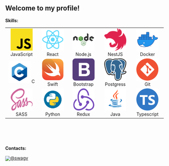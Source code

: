 ## Welcome to my profile!

**Skills:**

<table align="center" height="360" min-width="500">
	<tr>
		<td align="center" width="100">
			<img src="img/js.png" height="70px" width="70px">
			JavaScript
		</td>
		<td align="center" width="100">
			<img src="img/react.png" height="70px" width="70px">
			React
		</td>
		<td align="center" width="100">
			<img src="img/nodejs.png" height="70px" width="70px">
			Node.js
		</td>
		<td align="center" width="100">
			<img src="img/nestjs.png" height="70px" width="70px">
			NestJS
		</td>
		<td align="center" width="100">
			<img src="img/docker.png" height="70px" width="70px">
			Docker
		</td>
	</tr>
	<tr>
		<td align="center" width="100">
			<img src="img/c.png" height="70px" width="70px">
			C
		</td>
		<td align="center" width="100">
			<img src="img/swift.png" height="70px" width="70px">
			Swift
		</td>
		<td align="center" width="100">
			<img src="img/bootstrap.png" height="70px" width="70px">
			Bootstrap
		</td>
		<td align="center" width="100">
			<img src="img/postgress.png" height="70px" width="70px">
			Postgress
		</td>
		<td align="center" width="100">
			<img src="img/git.png" height="70px" width="70px">
			Git
		</td>
	</tr>
	<tr>
		<td align="center" width="100">
			<img src="img/sass.png" height="70px" width="70px">
			SASS
		</td>
		<td align="center" width="100">
			<img src="img/python.png" height="70px" width="70px">
			Python
		</td>
		<td align="center" width="100">
			<img src="img/redux.png" height="70px" width="70px">
			Redux
		</td>
		<td align="center" width="100">
			<img src="img/java.png" height="70px" width="70px">
			Java
		</td>
		<td align="center" width="100">
			<img src="img/typescript.png" height="70px" width="70px">
			Typescript
		</td>
	</tr>
</table>

**Contacts:**

<img src="https://1000logos.net/wp-content/uploads/2021/04/Telegram-logo.png" width="40px" align="center">[@swagv](https://t.me/swagv)
